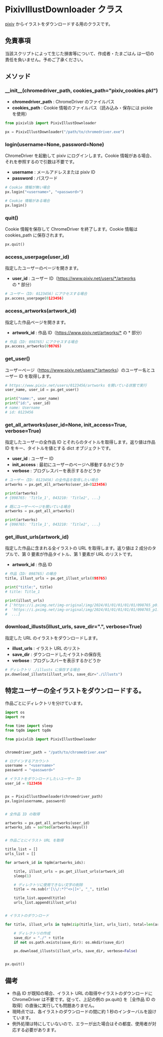 # PixivIllustDownloader クラス

[pixiv](https://www.pixiv.net/) からイラストをダウンロードする用のクラスです。



## 免責事項

当該スクリプトによって生じた損害等について、作成者・たまごはん は一切の責任を負いません。予めご了承ください。



## メソッド

### \_\_init\_\_(chromedriver\_path, cookies\_path="pixiv\_cookies.pkl")

- **chromedriver\_path** : ChromeDriver のファイルパス
- **cookies\_path** : Cookie 情報のファイルパス（読み込み・保存には pickle を使用）

```python
from pixivlib import PixivIllustDownloader

px = PixivIllustDownloader("/path/to/chromedriver.exe")
```



### login(username=None, password=None)

ChromeDriver を起動して pixiv にログインします。Cookie 情報がある場合、それを参照するので引数は不要です。

- **username** : メールアドレスまたは pixiv ID
- **password** : パスワード

```python
# Cookie 情報が無い場合
px.login("<username>", "<password>")

# Cookie 情報がある場合
px.login()
```



### quit()

Cookie 情報を保存して ChromeDriver を終了します。Cookie 情報は cookies_path に保存されます。

```python
px.quit()
```



### access\_userpage(user\_id)

指定したユーザーのページを開きます。

- **user\_id** : ユーザー ID（<https://www.pixiv.net/users/*/artworks> の \* 部分）

```python
# ユーザー（ID: 0123456）にアクセスする場合
px.access_userpage(0123456)
```



### access\_artworks(artwork\_id)

指定した作品ページを開きます。

- **artwork\_id** : 作品 ID（<https://www.pixiv.net/artworks/*> の \* 部分）

```python
# 作品（ID: 098765）にアクセスする場合
px.access_artworks(098765)
```



### get\_user()

ユーザーページ（<https://www.pixiv.net/users/*/artworks>）のユーザー名とユーザー ID を取得します。

```python
# https://www.pixiv.net/users/0123456/artworks を開いている状態で実行
user_name, user_id = px.get_user()

print("name:", user_name)
print("id:", user_id)
# name: Username
# id: 0123456
```



### get\_all\_artworks(user\_id=None, init\_access=True, verbose=True)

指定したユーザーの全作品 ID とそれらのタイトルを取得します。返り値は作品 ID をキー、タイトルを値とする dict オブジェクトです。

- **user\_id** : ユーザー ID
- **init\_access** : 最初にユーザーのページへ移動するかどうか
- **verbose** : プログレスバーを表示するかどうか

```python
# ユーザー（ID: 0123456）の全作品を取得したい場合
artworks = px.get_all_artworks(user_id=0123456)

print(artworks)
# {098765: 'Title_1', 043210: 'Title2', ...}

# 既にユーザーページを開いている場合
artworks = px.get_all_artworks()

print(artworks)
# {098765: 'Title_1', 043210: 'Title2', ...}
```



### get\_illust\_urls(artwork\_id)

指定した作品に含まれる全イラストの URL を取得します。返り値は 2 成分のタプルで、第 0 要素が作品タイトル、第 1 要素が URL のリストです。

- **artwork\_id** : 作品 ID

```python
# 作品（ID: 098765）の場合
title, illust_urls = px.get_illust_urls(098765)

print("title:", title)
# title: Title_1

print(illust_urls)
# ['https://i.pximg.net/img-original/img/2024/01/01/01/01/01/098765_p0.jpg',
#  'https://i.pximg.net/img-original/img/2024/01/01/01/01/01/098765_p1.jpg',
#  ...]
```


### download\_illusts(illust\_urls, save\_dir=".", verbose=True)

指定した URL のイラストをダウンロードします。

- **illust\_urls** : イラスト URL のリスト
- **save\_dir** : ダウンロードしたイラストの保存先
- **verbose** : プログレスバーを表示するかどうか

```python
# ディレクトリ ./illusts に保存する場合
px.download_illusts(illust_urls, save_dir="./illusts")
```



## 特定ユーザーの全イラストをダウンロードする。

作品ごとにディレクトリを分けています。

```python
import os
import re

from time import sleep
from tqdm import tqdm

from pixivlib import PixivIllustDownloader


chromedriver_path = "/path/to/chromedriver.exe"

# ログインするアカウント
username = "<username>"
password = "<password>"

# イラストをダウンロードしたいユーザー ID
user_id = 0123456


px = PixivIllustDownloader(chromedriver_path)
px.login(username, password)


# 全作品 ID の取得

artworks = px.get_all_artworks(user_id)
artworks_ids = sorted(artworks.keys())


# 作品ごとにイラスト URL を取得

title_list = []
urls_list = []

for artwork_id in tqdm(artworks_ids):

    title, illust_urls = px.get_illust_urls(artwork_id)
    sleep(1)

    # ディレクトリに使用できない文字の削除
    title = re.sub(r'[\\/:*?"<>|]+', "_", title)

    title_list.append(title)
    urls_list.append(illust_urls)


# イラストのダウンロード

for title, illust_urls in tqdm(zip(title_list, urls_list), total=len(artwork_id)):

    # ディレクトリの作成
    save_dir = "./" + title
    if not os.path.exists(save_dir): os.mkdir(save_dir)

    px.download_illusts(illust_urls, save_dir, verbose=False)


px.quit()
```



## 備考

- 作品 ID が既知の場合、イラスト URL の取得やイラストのダウンロードに ChromeDriver は不要です。従って、上記の例の px.quit() を［全作品 ID の取得］の直後に実行しても問題ありません。
- 現時点では、各イラストのダウンロードの間に約 1 秒のインターバルを設けています。
- 例外処理は特にしていないので、エラーが出た場合はその都度、使用者が対応する必要があります。
